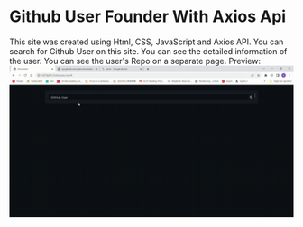 # Github User Founder With Axios Api

This site was created using Html, CSS, JavaScript and Axios API.
You can search for Github User on this site.
You can see the detailed information of the user.
You can see the user's Repo on a separate page.
Preview: 
![]()<img src="github_bulucu.gif">
